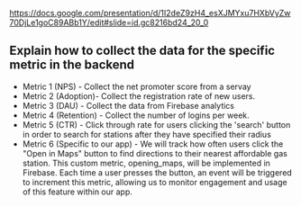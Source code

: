https://docs.google.com/presentation/d/1I2deZ9zH4_esXJMYxu7HXbVyZw70DjLe1goC89ABb1Y/edit#slide=id.gc8216bd24_20_0

## Explain how to collect the data for the specific metric in the backend
* Metric 1 (NPS) - Collect the net promoter score from a servay 
* Metric 2 (Adoption)- Collect the registration rate of new users.
* Metric 3 (DAU) - Collect the data from Firebase analytics 
* Metric 4 (Retention) - Collect the number of logins per week. 
* Metric 5 (CTR) - Click through rate for users clicking the 'search' button in order to search for stations after they have specified their radius
* Metric 6 (Specific to our app) - We will track how often users click the "Open in Maps" button to find directions to their nearest affordable gas station. This custom metric, opening_maps, will be implemented in Firebase. Each time a user presses the button, an event will be triggered to increment this metric, allowing us to monitor engagement and usage of this feature within our app.
